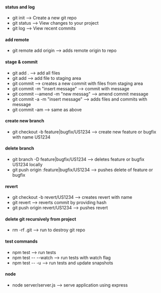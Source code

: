 #### status and log
* git init --> Create a new git repo
* git status --> View changes to your project
* git log --> View recent commits

#### add remote
* git remote add origin <insertFromGit> --> adds remote origin to repo

#### stage & commit
* git add . --> add all files
* git add <file> --> add file to staging area
* git commit --> creates a new commit with files from staging area
* git commit -m "insert message" --> commit with message
* git commit --amend -m "new messag" --> amend commit message
* git commit -a -m "insert message" --> adds files and commits with message
* git commit -am --> same as above

#### create new branch
* git checkout -b feature|bugfix/US1234 --> create new feature or bugfix with name US1234

#### delete branch
* git branch -D feature|bugfix/US1234 --> deletes feature or bugfix US1234 locally
* git push origin :feature|bugfix/US1234 --> pushes delete of feature or bugfix

#### revert
* git checkout -b revert/US1234 --> creates revert with name
* git revert <commitHash> --> reverts commit by providing hash
* git push origin revert/US1234 --> pushes revert
  
#### delete git recursively from project
* rm -rf .git --> run to destroy git repo

#### test commands
* npm test --> run tests
* npm test -- --watch --> run tests with watch flag
* npm test -- -u --> run tests and update snapshots

#### node
* node server/server.js --> serve application using express
